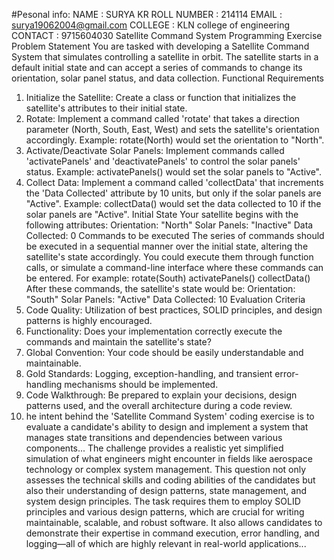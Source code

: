 #Pesonal info: NAME : SURYA KR ROLL NUMBER : 214114 EMAIL : surya19062004@gmail.com COLLEGE : KLN college of engineering CONTACT : 9715604030
Satellite Command System Programming Exercise
Problem Statement
You are tasked with developing a Satellite Command System that simulates controlling a satellite in orbit. The satellite starts in a default
initial state and can accept a series of commands to change its orientation, solar panel status, and data collection.
Functional Requirements
1. Initialize the Satellite: Create a class or function that initializes the satellite's attributes to their initial state.
2. Rotate: Implement a command called 'rotate' that takes a direction parameter (North, South, East, West) and sets the satellite's
orientation accordingly.
Example: rotate(North) would set the orientation to "North".
3. Activate/Deactivate Solar Panels: Implement commands called 'activatePanels' and 'deactivatePanels' to control the solar panels'
status.
Example: activatePanels() would set the solar panels to "Active".
4. Collect Data: Implement a command called 'collectData' that increments the 'Data Collected' attribute by 10 units, but only if the solar
panels are "Active".
Example: collectData() would set the data collected to 10 if the solar panels are "Active".
Initial State
Your satellite begins with the following attributes:
Orientation: "North"
Solar Panels: "Inactive"
Data Collected: 0
Commands to be executed
The series of commands should be executed in a sequential manner over the initial state, altering the satellite's state accordingly. You could
execute them through function calls, or simulate a command-line interface where these commands can be entered.
For example:
rotate(South)
activatePanels()
collectData()
After these commands, the satellite's state would be:
Orientation: "South"
Solar Panels: "Active"
Data Collected: 10
Evaluation Criteria
1. Code Quality: Utilization of best practices, SOLID principles, and design patterns is highly encouraged.
2. Functionality: Does your implementation correctly execute the commands and maintain the satellite's state?
3. Global Convention: Your code should be easily understandable and maintainable.
4. Gold Standards: Logging, exception-handling, and transient error-handling mechanisms should be implemented.
5. Code Walkthrough: Be prepared to explain your decisions, design patterns used, and the overall architecture during a code review.
6. he intent behind the 'Satellite Command System' coding exercise is to evaluate a candidate's ability to design and implement a system that
manages state transitions and dependencies between various components... The challenge provides a realistic yet simplified simulation of
what engineers might encounter in fields like aerospace technology or complex system management.
This question not only assesses the technical skills and coding abilities of the candidates but also their understanding of design patterns,
state management, and system design principles. The task requires them to employ SOLID principles and various design patterns, which
are crucial for writing maintainable, scalable, and robust software. It also allows candidates to demonstrate their expertise in command
execution, error handling, and logging—all of which are highly relevant in real-world applications...
